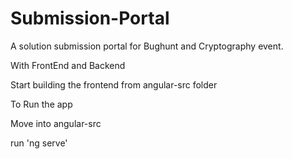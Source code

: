 # Submission-Portal
A solution submission portal for Bughunt and Cryptography event.

With FrontEnd and Backend 

Start building the frontend from angular-src folder

To Run the app

Move into angular-src

run 'ng serve'